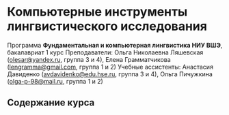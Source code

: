 # Компьютерные инструменты лингвистического исследования
Программа __Фундаментальная и компьютерная лингвистика НИУ ВШЭ__, бакалавриат 1 курс
Преподаватели: Ольга Николаевна Ляшевская (olesar@yandex.ru, группа 3 и 4), Елена Грамматчикова (lengramma@gmail.com, группа 1 и 2)
Учебные ассистенты: Анастасия Давиденко (avdavidenko@edu.hse.ru, группа 3 и 4), Ольга Пичужкина (olga-p-98@mail.ru, группа 1 и 2)

## Содержание курса
